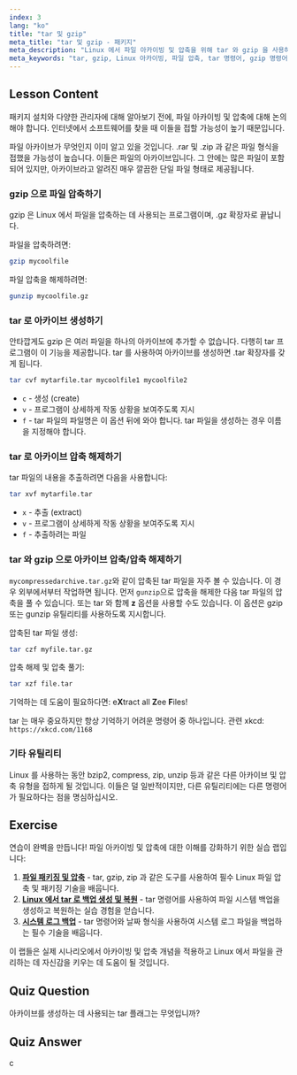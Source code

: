 ```yaml
---
index: 3
lang: "ko"
title: "tar 및 gzip"
meta_title: "tar 및 gzip - 패키지"
meta_description: "Linux 에서 파일 아카이빙 및 압축을 위해 tar 와 gzip 을 사용하는 방법을 배웁니다. 파일 생성, 추출 및 압축을 위한 명령어를 이해합니다. 이 초보자 가이드로 시작하세요!"
meta_keywords: "tar, gzip, Linux 아카이빙, 파일 압축, tar 명령어, gzip 명령어, Linux 튜토리얼, 초보자 Linux"
---
```


## Lesson Content

패키지 설치와 다양한 관리자에 대해 알아보기 전에, 파일 아카이빙 및 압축에 대해 논의해야 합니다. 인터넷에서 소프트웨어를 찾을 때 이들을 접할 가능성이 높기 때문입니다.

파일 아카이브가 무엇인지 이미 알고 있을 것입니다. .rar 및 .zip 과 같은 파일 형식을 접했을 가능성이 높습니다. 이들은 파일의 아카이브입니다. 그 안에는 많은 파일이 포함되어 있지만, 아카이브라고 알려진 매우 깔끔한 단일 파일 형태로 제공됩니다.

### gzip 으로 파일 압축하기

gzip 은 Linux 에서 파일을 압축하는 데 사용되는 프로그램이며, .gz 확장자로 끝납니다.

파일을 압축하려면:

```bash
gzip mycoolfile
```

파일 압축을 해제하려면:

```bash
gunzip mycoolfile.gz
```

### tar 로 아카이브 생성하기

안타깝게도 gzip 은 여러 파일을 하나의 아카이브에 추가할 수 없습니다. 다행히 tar 프로그램이 이 기능을 제공합니다. tar 를 사용하여 아카이브를 생성하면 .tar 확장자를 갖게 됩니다.

```bash
tar cvf mytarfile.tar mycoolfile1 mycoolfile2
```

- `c` - 생성 (create)
- `v` - 프로그램이 상세하게 작동 상황을 보여주도록 지시
- `f` - tar 파일의 파일명은 이 옵션 뒤에 와야 합니다. tar 파일을 생성하는 경우 이름을 지정해야 합니다.

### tar 로 아카이브 압축 해제하기

tar 파일의 내용을 추출하려면 다음을 사용합니다:

```bash
tar xvf mytarfile.tar
```

- `x` - 추출 (extract)
- `v` - 프로그램이 상세하게 작동 상황을 보여주도록 지시
- `f` - 추출하려는 파일

### tar 와 gzip 으로 아카이브 압축/압축 해제하기

`mycompressedarchive.tar.gz`와 같이 압축된 tar 파일을 자주 볼 수 있습니다. 이 경우 외부에서부터 작업하면 됩니다. 먼저 `gunzip`으로 압축을 해제한 다음 tar 파일의 압축을 풀 수 있습니다. 또는 tar 와 함께 **z** 옵션을 사용할 수도 있습니다. 이 옵션은 gzip 또는 gunzip 유틸리티를 사용하도록 지시합니다.

압축된 tar 파일 생성:

```bash
tar czf myfile.tar.gz
```

압축 해제 및 압축 풀기:

```bash
tar xzf file.tar
```

기억하는 데 도움이 필요하다면: e**X**tract all **Z**ee **F**iles!

tar 는 매우 중요하지만 항상 기억하기 어려운 명령어 중 하나입니다. 관련 xkcd: `https://xkcd.com/1168`

### 기타 유틸리티

Linux 를 사용하는 동안 bzip2, compress, zip, unzip 등과 같은 다른 아카이브 및 압축 유형을 접하게 될 것입니다. 이들은 덜 일반적이지만, 다른 유틸리티에는 다른 명령어가 필요하다는 점을 명심하십시오.

## Exercise

연습이 완벽을 만듭니다! 파일 아카이빙 및 압축에 대한 이해를 강화하기 위한 실습 랩입니다:

1. **[파일 패키징 및 압축](https://labex.io/ko/labs/linux-file-packaging-and-compression-385413)** - tar, gzip, zip 과 같은 도구를 사용하여 필수 Linux 파일 압축 및 패키징 기술을 배웁니다.
2. **[Linux 에서 tar 로 백업 생성 및 복원](https://labex.io/ko/labs/comptia-create-and-restore-a-backup-with-tar-in-linux-590843)** - tar 명령어를 사용하여 파일 시스템 백업을 생성하고 복원하는 실습 경험을 얻습니다.
3. **[시스템 로그 백업](https://labex.io/ko/labs/linux-backup-system-log-17989)** - tar 명령어와 날짜 형식을 사용하여 시스템 로그 파일을 백업하는 필수 기술을 배웁니다.

이 랩들은 실제 시나리오에서 아카이빙 및 압축 개념을 적용하고 Linux 에서 파일을 관리하는 데 자신감을 키우는 데 도움이 될 것입니다.

## Quiz Question

아카이브를 생성하는 데 사용되는 tar 플래그는 무엇입니까?

## Quiz Answer

c

